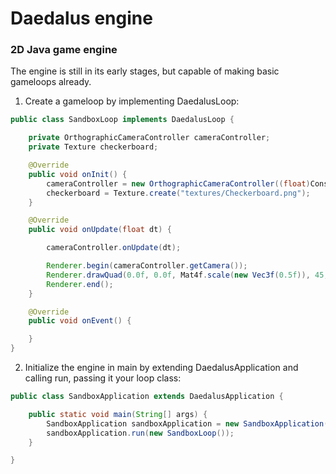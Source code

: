 # Daedalus engine
### 2D Java game engine

The engine is still in its early stages, but capable of making basic gameloops already.

1. Create a gameloop by implementing DaedalusLoop:

```java
public class SandboxLoop implements DaedalusLoop {

    private OrthographicCameraController cameraController;
    private Texture checkerboard;

    @Override
    public void onInit() {
        cameraController = new OrthographicCameraController((float)Constants.WINDOW_WIDTH / (float)Constants.WINDOW_HEIGHT, true);
        checkerboard = Texture.create("textures/Checkerboard.png");
    }

    @Override
    public void onUpdate(float dt) {

        cameraController.onUpdate(dt);

        Renderer.begin(cameraController.getCamera());
        Renderer.drawQuad(0.0f, 0.0f, Mat4f.scale(new Vec3f(0.5f)), 45, checkerboard);
        Renderer.end();
    }

    @Override
    public void onEvent() {

    }
}

```

2. Initialize the engine in main by extending DaedalusApplication and calling run, passing it your loop class: 

```java
public class SandboxApplication extends DaedalusApplication {

    public static void main(String[] args) {
        SandboxApplication sandboxApplication = new SandboxApplication();
        sandboxApplication.run(new SandboxLoop());
    }

}

```